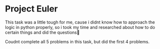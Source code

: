 # Project Euler

This task was a little tough for me, cause i didnt know how to approach the logic in python properly, so i took my time and researched about how to do certain things and did the questions🤪

Coudnt complete all 5 problems in this task, but did the first 4 problems.